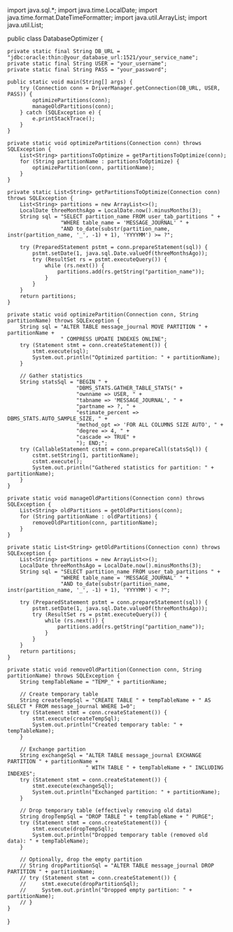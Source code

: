 import java.sql.*;
import java.time.LocalDate;
import java.time.format.DateTimeFormatter;
import java.util.ArrayList;
import java.util.List;

public class DatabaseOptimizer {

    private static final String DB_URL = "jdbc:oracle:thin:@your_database_url:1521/your_service_name";
    private static final String USER = "your_username";
    private static final String PASS = "your_password";

    public static void main(String[] args) {
        try (Connection conn = DriverManager.getConnection(DB_URL, USER, PASS)) {
            optimizePartitions(conn);
            manageOldPartitions(conn);
        } catch (SQLException e) {
            e.printStackTrace();
        }
    }

    private static void optimizePartitions(Connection conn) throws SQLException {
        List<String> partitionsToOptimize = getPartitionsToOptimize(conn);
        for (String partitionName : partitionsToOptimize) {
            optimizePartition(conn, partitionName);
        }
    }

    private static List<String> getPartitionsToOptimize(Connection conn) throws SQLException {
        List<String> partitions = new ArrayList<>();
        LocalDate threeMonthsAgo = LocalDate.now().minusMonths(3);
        String sql = "SELECT partition_name FROM user_tab_partitions " +
                     "WHERE table_name = 'MESSAGE_JOURNAL' " +
                     "AND to_date(substr(partition_name, instr(partition_name, '_', -1) + 1), 'YYYYMM') >= ?";
        
        try (PreparedStatement pstmt = conn.prepareStatement(sql)) {
            pstmt.setDate(1, java.sql.Date.valueOf(threeMonthsAgo));
            try (ResultSet rs = pstmt.executeQuery()) {
                while (rs.next()) {
                    partitions.add(rs.getString("partition_name"));
                }
            }
        }
        return partitions;
    }

    private static void optimizePartition(Connection conn, String partitionName) throws SQLException {
        String sql = "ALTER TABLE message_journal MOVE PARTITION " + partitionName + 
                     " COMPRESS UPDATE INDEXES ONLINE";
        try (Statement stmt = conn.createStatement()) {
            stmt.execute(sql);
            System.out.println("Optimized partition: " + partitionName);
        }
        
        // Gather statistics
        String statsSql = "BEGIN " +
                          "DBMS_STATS.GATHER_TABLE_STATS(" +
                          "ownname => USER, " +
                          "tabname => 'MESSAGE_JOURNAL', " +
                          "partname => ?, " +
                          "estimate_percent => DBMS_STATS.AUTO_SAMPLE_SIZE, " +
                          "method_opt => 'FOR ALL COLUMNS SIZE AUTO', " +
                          "degree => 4, " +
                          "cascade => TRUE" +
                          "); END;";
        try (CallableStatement cstmt = conn.prepareCall(statsSql)) {
            cstmt.setString(1, partitionName);
            cstmt.execute();
            System.out.println("Gathered statistics for partition: " + partitionName);
        }
    }

    private static void manageOldPartitions(Connection conn) throws SQLException {
        List<String> oldPartitions = getOldPartitions(conn);
        for (String partitionName : oldPartitions) {
            removeOldPartition(conn, partitionName);
        }
    }

    private static List<String> getOldPartitions(Connection conn) throws SQLException {
        List<String> partitions = new ArrayList<>();
        LocalDate threeMonthsAgo = LocalDate.now().minusMonths(3);
        String sql = "SELECT partition_name FROM user_tab_partitions " +
                     "WHERE table_name = 'MESSAGE_JOURNAL' " +
                     "AND to_date(substr(partition_name, instr(partition_name, '_', -1) + 1), 'YYYYMM') < ?";
        
        try (PreparedStatement pstmt = conn.prepareStatement(sql)) {
            pstmt.setDate(1, java.sql.Date.valueOf(threeMonthsAgo));
            try (ResultSet rs = pstmt.executeQuery()) {
                while (rs.next()) {
                    partitions.add(rs.getString("partition_name"));
                }
            }
        }
        return partitions;
    }

    private static void removeOldPartition(Connection conn, String partitionName) throws SQLException {
        String tempTableName = "TEMP_" + partitionName;
        
        // Create temporary table
        String createTempSql = "CREATE TABLE " + tempTableName + " AS SELECT * FROM message_journal WHERE 1=0";
        try (Statement stmt = conn.createStatement()) {
            stmt.execute(createTempSql);
            System.out.println("Created temporary table: " + tempTableName);
        }

        // Exchange partition
        String exchangeSql = "ALTER TABLE message_journal EXCHANGE PARTITION " + partitionName + 
                             " WITH TABLE " + tempTableName + " INCLUDING INDEXES";
        try (Statement stmt = conn.createStatement()) {
            stmt.execute(exchangeSql);
            System.out.println("Exchanged partition: " + partitionName);
        }

        // Drop temporary table (effectively removing old data)
        String dropTempSql = "DROP TABLE " + tempTableName + " PURGE";
        try (Statement stmt = conn.createStatement()) {
            stmt.execute(dropTempSql);
            System.out.println("Dropped temporary table (removed old data): " + tempTableName);
        }

        // Optionally, drop the empty partition
        // String dropPartitionSql = "ALTER TABLE message_journal DROP PARTITION " + partitionName;
        // try (Statement stmt = conn.createStatement()) {
        //     stmt.execute(dropPartitionSql);
        //     System.out.println("Dropped empty partition: " + partitionName);
        // }
    }
}